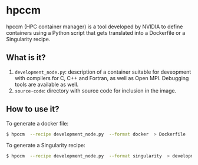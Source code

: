 # hpccm

hpccm (HPC container manager) is a tool developed by NVIDIA to define containers
using a Python script that gets translated into a Dockerfile or a Singularity
recipe.


## What is it?

1. `development_node.py`: description of a container suitable for deveopment
   with compilers for C, C++ and Fortran, as well as Open MPI.  Debugging tools
   are available as well.
1. `source-code`: directory with source code for inclusion in the image.


## How to use it?

To generate a docker file:
```bash
$ hpccm  --recipe development_node.py  --format docker  > Dockerfile
```

To generate a Singularity recipe:
```bash
$ hpccm  --recipe development_node.py  --format singularity  > development_node.def
```
